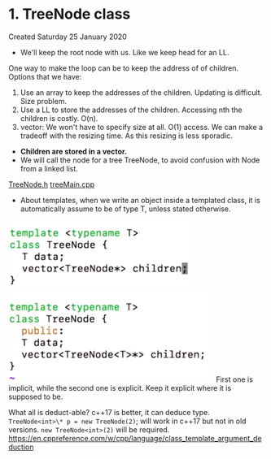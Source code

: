 # 1. TreeNode class
Created Saturday 25 January 2020

- We'll keep the root node with us. Like we keep head for an LL.

One way to make the loop can be to keep the address of of children. Options that we have:

1. Use an array to keep the addresses of the children. Updating is difficult. Size problem.
2. Use a LL to store the addresses of the children. Accessing nth the children is costly. O(n).
3. vector: We won't have to specify size at all. O(1) access. We can make a tradeoff with the resizing time. As this resizing is less sporadic.

- **Children are stored in a vector.**
- We will call the node for a tree TreeNode, to avoid confusion with Node from a linked list.

[TreeNode.h](1._TreeNode_class/TreeNode.h)
[treeMain.cpp](1._TreeNode_class/treeMain.cpp)

- About templates, when we write an object inside a templated class, it is automatically assume to be of type T, unless stated otherwise.

![](../../../../../../../../assets/0_index-image-1-24e2a77e.png) ![](../../../../../../../../assets/0_index-image-2-24e2a77e.png)
First one is implicit, while the second one is explicit.
Keep it explicit where it is supposed to be.

What all is deduct-able? c++17 is better, it can deduce type.
`TreeNode<int>\* p = new TreeNode(2)`; will work in c++17 but not in old versions. `new TreeNode<int>(2)` will be required.
<https://en.cppreference.com/w/cpp/language/class_template_argument_deduction>

